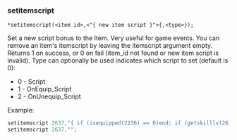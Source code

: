 ### setitemscript
```
*setitemscript(<item id>,<"{ new item script }">{,<type>});
```

Set a new script bonus to the Item. Very useful for game events.
You can remove an item's itemscript by leaving the itemscript argument empty.
Returns 1 on success, or 0 on fail (item_id not found or new item script is invalid).
Type can optionally be used indicates which script to set (default is 0):
* 0 - Script
* 1 - OnEquip_Script
* 2 - OnUnequip_Script

Example:
```c
setitemscript 2637,"{ if (isequipped(2236) == 0)end; if (getskilllv(26)){skill 40,1;}else{skill 26,1+isequipped(2636);} }";
setitemscript 2637,"";
```

